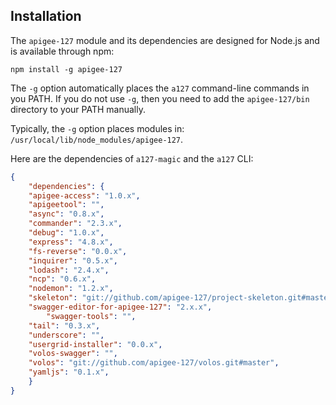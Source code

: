 ## Installation

The `apigee-127` module and its dependencies are designed for Node.js and is available through npm:

`npm install -g apigee-127`

The `-g` option automatically places the `a127` command-line commands in you PATH. If you do not use `-g`, then you need to add the `apigee-127/bin `directory to your PATH manually. 

Typically, the `-g` option places modules in: `/usr/local/lib/node_modules/apigee-127`. 

Here are the dependencies of `a127-magic` and the `a127` CLI:
```json
{
    "dependencies": {
    "apigee-access": "1.0.x",
    "apigeetool": "",
    "async": "0.8.x",
    "commander": "2.3.x",
    "debug": "1.0.x",
    "express": "4.8.x",
    "fs-reverse": "0.0.x",
    "inquirer": "0.5.x",
    "lodash": "2.4.x",
    "ncp": "0.6.x",
    "nodemon": "1.2.x",
    "skeleton": "git://github.com/apigee-127/project-skeleton.git#master",
    "swagger-editor-for-apigee-127": "2.x.x",
        "swagger-tools": "",
    "tail": "0.3.x",
    "underscore": "",
    "usergrid-installer": "0.0.x",
    "volos-swagger": "",
    "volos": "git://github.com/apigee-127/volos.git#master",
    "yamljs": "0.1.x",
    }
}
```